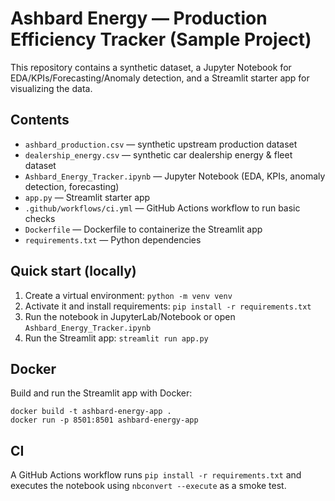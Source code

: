 # Ashbard Energy — Production Efficiency Tracker (Sample Project)

This repository contains a synthetic dataset, a Jupyter Notebook for EDA/KPIs/Forecasting/Anomaly detection, and a Streamlit starter app for visualizing the data.

## Contents
- `ashbard_production.csv` — synthetic upstream production dataset
- `dealership_energy.csv` — synthetic car dealership energy & fleet dataset
- `Ashbard_Energy_Tracker.ipynb` — Jupyter Notebook (EDA, KPIs, anomaly detection, forecasting)
- `app.py` — Streamlit starter app
- `.github/workflows/ci.yml` — GitHub Actions workflow to run basic checks
- `Dockerfile` — Dockerfile to containerize the Streamlit app
- `requirements.txt` — Python dependencies

## Quick start (locally)
1. Create a virtual environment: `python -m venv venv`
2. Activate it and install requirements: `pip install -r requirements.txt`
3. Run the notebook in JupyterLab/Notebook or open `Ashbard_Energy_Tracker.ipynb`
4. Run the Streamlit app: `streamlit run app.py`

## Docker
Build and run the Streamlit app with Docker:
```
docker build -t ashbard-energy-app .
docker run -p 8501:8501 ashbard-energy-app
```

## CI
A GitHub Actions workflow runs `pip install -r requirements.txt` and executes the notebook using `nbconvert --execute` as a smoke test.
